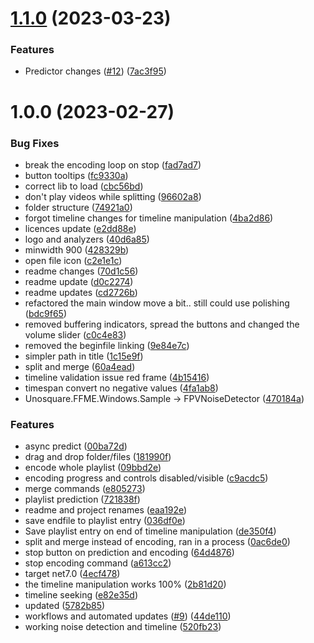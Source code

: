 # [1.1.0](https://github.com/mkorzunowicz/fpvnoisedetector/compare/1.0.0...1.1.0) (2023-03-23)


### Features

* Predictor changes ([#12](https://github.com/mkorzunowicz/fpvnoisedetector/issues/12)) ([7ac3f95](https://github.com/mkorzunowicz/fpvnoisedetector/commit/7ac3f95b4ddc2f6304faabc3759dba98dc1fa2aa))

# 1.0.0 (2023-02-27)


### Bug Fixes

* break the encoding loop on stop ([fad7ad7](https://github.com/mkorzunowicz/fpvnoisedetector/commit/fad7ad7dfc6103617265915d89f5e51bca340ee2))
* button tooltips ([fc9330a](https://github.com/mkorzunowicz/fpvnoisedetector/commit/fc9330a45f662009153ed90933df0d37b4c95d85))
* correct lib to load ([cbc56bd](https://github.com/mkorzunowicz/fpvnoisedetector/commit/cbc56bd6dbf489992f115610e69e9a394106a3d4))
* don't play videos while splitting ([96602a8](https://github.com/mkorzunowicz/fpvnoisedetector/commit/96602a8915a30dc5df65f53342f1ff15dfd85b91))
* folder structure ([74921a0](https://github.com/mkorzunowicz/fpvnoisedetector/commit/74921a08c74254d9114d6a89acac991d206a1085))
* forgot timeline changes for timeline manipulation ([4ba2d86](https://github.com/mkorzunowicz/fpvnoisedetector/commit/4ba2d8686ee0c523da3d32e6d87601641c12cbd4))
* licences update ([e2dd88e](https://github.com/mkorzunowicz/fpvnoisedetector/commit/e2dd88efcc68a1079fd67c97fe944c402e602d60))
* logo and analyzers ([40d6a85](https://github.com/mkorzunowicz/fpvnoisedetector/commit/40d6a855b55bd1da942c735662ce970a58443f8c))
* minwidth 900 ([428329b](https://github.com/mkorzunowicz/fpvnoisedetector/commit/428329b61a27598a0a86d2e3e5f78ad05907b1ad))
* open file icon ([c2e1e1c](https://github.com/mkorzunowicz/fpvnoisedetector/commit/c2e1e1c8eb9a915babf6880a9311cfa0e3cf949d))
* readme changes ([70d1c56](https://github.com/mkorzunowicz/fpvnoisedetector/commit/70d1c569563115218c250022f1c86a06aa836a37))
* readme update ([d0c2274](https://github.com/mkorzunowicz/fpvnoisedetector/commit/d0c22742e39d9c2a89dbdf24e729cb893c3dc409))
* readme updates ([cd2726b](https://github.com/mkorzunowicz/fpvnoisedetector/commit/cd2726b48ba1bf21c90269cd9716a2c32122308b))
* refactored the main window move a bit.. still could use polishing ([bdc9f65](https://github.com/mkorzunowicz/fpvnoisedetector/commit/bdc9f653b7bd94334649051eca97e006cab2e783))
* removed buffering indicators, spread the buttons and changed the volume slider ([c0c4e83](https://github.com/mkorzunowicz/fpvnoisedetector/commit/c0c4e83eecd6416177cbf6cc65668d778f822bf6))
* removed the beginfile linking ([9e84e7c](https://github.com/mkorzunowicz/fpvnoisedetector/commit/9e84e7c36f8caeaf5dac54837695af29f244847f))
* simpler path in title ([1c15e9f](https://github.com/mkorzunowicz/fpvnoisedetector/commit/1c15e9f2e2e490248a4959bd7a5c535aa99e3a5d))
* split and merge ([60a4ead](https://github.com/mkorzunowicz/fpvnoisedetector/commit/60a4ead9768d36c5991e71ec475dcc0c5d04b972))
* timeline validation issue red frame ([4b15416](https://github.com/mkorzunowicz/fpvnoisedetector/commit/4b15416d0593d9e4529e8282c7a0cf41ee369025))
* timespan convert no negative values ([4fa1ab8](https://github.com/mkorzunowicz/fpvnoisedetector/commit/4fa1ab846758e6dee4507a3569ccff57f2469610))
* Unosquare.FFME.Windows.Sample -> FPVNoiseDetector ([470184a](https://github.com/mkorzunowicz/fpvnoisedetector/commit/470184ab32bce8836b340ff32e810f5edf0ecf80))


### Features

* async predict ([00ba72d](https://github.com/mkorzunowicz/fpvnoisedetector/commit/00ba72dac12fb866fd331079d2b40d2e1082e9fa))
* drag and drop folder/files ([181990f](https://github.com/mkorzunowicz/fpvnoisedetector/commit/181990f47749e1dcfc2c7bccd99906029ca41aa1))
* encode whole playlist ([09bbd2e](https://github.com/mkorzunowicz/fpvnoisedetector/commit/09bbd2e44f32742613f96855f5aa674365970fa5))
* encoding progress and controls disabled/visible ([c9acdc5](https://github.com/mkorzunowicz/fpvnoisedetector/commit/c9acdc5103f238c3b76914b4c601dbaf401b62a2))
* merge commands ([e805273](https://github.com/mkorzunowicz/fpvnoisedetector/commit/e805273165e9b909397be7259c4c1155fc1384ac))
* playlist prediction ([721838f](https://github.com/mkorzunowicz/fpvnoisedetector/commit/721838fa533768a7c0b0cf15cf31d500c2997cfa))
* readme and project renames ([eaa192e](https://github.com/mkorzunowicz/fpvnoisedetector/commit/eaa192e353817c068bcc54872b1a9bcdb243e3f3))
* save endfile to playlist entry ([036df0e](https://github.com/mkorzunowicz/fpvnoisedetector/commit/036df0e0631b19fae3c7c2f2ac9d1411ba3a448d))
* Save playlist entry on end of timeline manipulation ([de350f4](https://github.com/mkorzunowicz/fpvnoisedetector/commit/de350f47d60d9e3670b4643ba4d49e3558b70c44))
* split and merge instead of encoding, ran in a process ([0ac6de0](https://github.com/mkorzunowicz/fpvnoisedetector/commit/0ac6de0c14d4e89a74e6895b9284ac1e82ae69f7))
* stop button on prediction and encoding ([64d4876](https://github.com/mkorzunowicz/fpvnoisedetector/commit/64d4876756071c618e307b250f9c5e95a68e042a))
* stop encoding command ([a613cc2](https://github.com/mkorzunowicz/fpvnoisedetector/commit/a613cc26782169e19d9721f680171920745fafc6))
* target net7.0 ([4ecf478](https://github.com/mkorzunowicz/fpvnoisedetector/commit/4ecf4786edcebcd1edf573cfbc6ab2e6bfebaca4))
* the timeline manipulation works 100% ([2b81d20](https://github.com/mkorzunowicz/fpvnoisedetector/commit/2b81d2092561e4f7e8ac969a4d1c3bd7a8125d6e))
* timeline seeking ([e82e35d](https://github.com/mkorzunowicz/fpvnoisedetector/commit/e82e35d03828d39305fb902f420ce6581bf09454))
* updated ([5782b85](https://github.com/mkorzunowicz/fpvnoisedetector/commit/5782b85445f7cb30ddc866384a3e98d9a72f0118))
* workflows and automated updates ([#9](https://github.com/mkorzunowicz/fpvnoisedetector/issues/9)) ([44de110](https://github.com/mkorzunowicz/fpvnoisedetector/commit/44de1108b6c0f12d651e525ee1940c756b4182a5))
* working noise detection and timeline ([520fb23](https://github.com/mkorzunowicz/fpvnoisedetector/commit/520fb237ff1feff9c995e86c64fe9a2d33e6869d))

